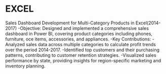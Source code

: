 # EXCEL
Sales Dashboard Development for Multi-Category Products in Excel(2014-2017)
-Objective: Designed and implemented a comprehensive sales dashboard
in Power BI, covering product categories including phones, furniture,
o ce items, accessories, and appliances.
-Key Contributions:
-Analyzed sales data across multiple categories to calculate profit
trends over the period 2014-2017.
-Identified top customers and their purchasing patterns,
contributing to customer retention strategies.
-Visualized sales performance by state, providing insights for
region-specific marketing and inventory planning.
